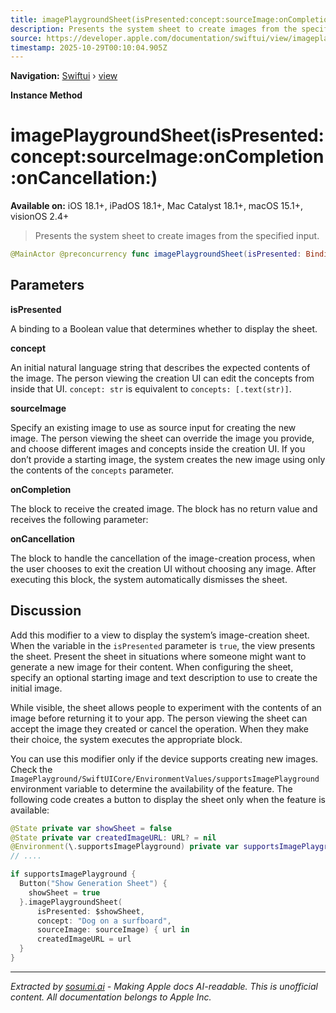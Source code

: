 ```yaml
---
title: imagePlaygroundSheet(isPresented:concept:sourceImage:onCompletion:onCancellation:)
description: Presents the system sheet to create images from the specified input.
source: https://developer.apple.com/documentation/swiftui/view/imageplaygroundsheet(ispresented:concept:sourceimage:oncompletion:oncancellation:)
timestamp: 2025-10-29T00:10:04.905Z
---
```


**Navigation:** [Swiftui](/documentation/swiftui) › [view](/documentation/swiftui/view)

**Instance Method**

# imagePlaygroundSheet(isPresented:concept:sourceImage:onCompletion:onCancellation:)

**Available on:** iOS 18.1+, iPadOS 18.1+, Mac Catalyst 18.1+, macOS 15.1+, visionOS 2.4+

> Presents the system sheet to create images from the specified input.

```swift
@MainActor @preconcurrency func imagePlaygroundSheet(isPresented: Binding<Bool>, concept: String, sourceImage: Image? = nil, onCompletion: @escaping (URL) -> Void, onCancellation: (() -> Void)? = nil) -> some View
```

## Parameters

**isPresented**

A binding to a Boolean value that determines whether to display the sheet.



**concept**

An initial natural language string that describes the expected contents of the image. The person viewing the creation UI can edit the concepts from inside that UI. `concept: str` is equivalent to `concepts: [.text(str)]`.



**sourceImage**

Specify an existing image to use as source input for creating the new image. The person viewing the sheet can override the image you provide, and choose different images and concepts inside the creation UI. If you don’t provide a starting image, the system creates the new image using only the contents of the `concepts` parameter.



**onCompletion**

The block to receive the created image. The block has no return value and receives the following parameter:



**onCancellation**

The block to handle the cancellation of the image-creation process, when the user chooses to exit the creation UI without choosing any image. After executing this block, the system automatically dismisses the sheet.



## Discussion

Add this modifier to a view to display the system’s image-creation sheet. When the variable in the `isPresented` parameter is `true`, the view presents the sheet. Present the sheet in situations where someone might want to generate a new image for their content. When configuring the sheet, specify an optional starting image and text description to use to create the initial image.

While visible, the sheet allows people to experiment with the contents of an image before returning it to your app. The person viewing the sheet can accept the image they created or cancel the operation. When they make their choice, the system executes the appropriate block.

You can use this modifier only if the device supports creating new images. Check the `ImagePlayground/SwiftUICore/EnvironmentValues/supportsImagePlayground` environment variable to determine the availability of the feature. The following code creates a button to display the sheet only when the feature is available:

```swift
@State private var showSheet = false
@State private var createdImageURL: URL? = nil
@Environment(\.supportsImagePlayground) private var supportsImagePlayground
// ....

if supportsImagePlayground {
  Button("Show Generation Sheet") {
    showSheet = true
  }.imagePlaygroundSheet(
      isPresented: $showSheet,
      concept: "Dog on a surfboard",
      sourceImage: sourceImage) { url in
      createdImageURL = url
  }
}
```

---

*Extracted by [sosumi.ai](https://sosumi.ai) - Making Apple docs AI-readable.*
*This is unofficial content. All documentation belongs to Apple Inc.*
